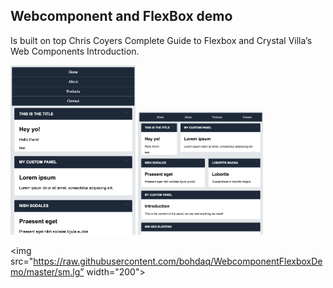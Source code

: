 ## Webcomponent and FlexBox demo 

Is built on top Chris Coyers Complete Guide to Flexbox and Crystal Villa’s Web Components Introduction.

<img src="https://raw.githubusercontent.com/bohdaq/WebcomponentFlexboxDemo/master/sm.png" width="200">

<img src="https://raw.githubusercontent.com/bohdaq/WebcomponentFlexboxDemo/master/md.png" width="200">

<img src="https://raw.githubusercontent.com/bohdaq/WebcomponentFlexboxDemo/master/sm.lg” width="200">